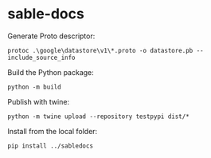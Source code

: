 # sable-docs

Generate Proto descriptor:

```
protoc .\google\datastore\v1\*.proto -o datastore.pb --include_source_info
```

Build the Python package:

```
python -m build
```

Publish with twine:

```
python -m twine upload --repository testpypi dist/*
```

Install from the local folder:

```
pip install ../sabledocs
```
